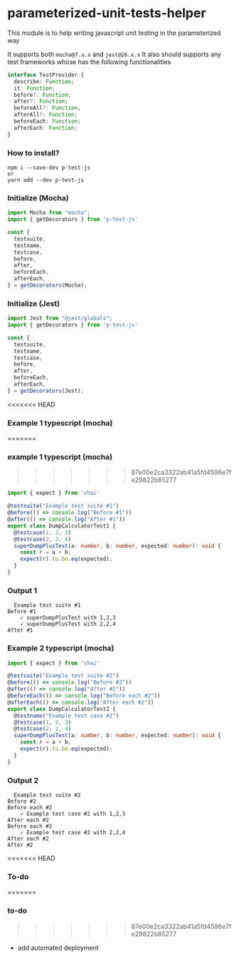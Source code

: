 # parameterized-unit-tests-helper
This module is to help writing javascript unit testing
in the parameterized way

It supports both `mocha@7.x.x` and `jest@26.x.x`
It also should supports any test frameworks whose has the following functionalities
```ts
interface TestProvider {
  describe: Function;
  it: Function;
  before?: Function;
  after?: Function;
  beforeAll?: Function;
  afterAll?: Function;
  beforeEach: Function;
  afterEach: Function;
}
```

### How to install?
```
npm i --save-dev p-test-js
or
yarn add --dev p-test-js
```

### Initialize (Mocha)
```ts
import Mocha from "mocha";
import { getDecorators } from 'p-test-js'

const {
  testsuite,
  testname,
  testcase,
  before,
  after,
  beforeEach,
  afterEach,
} = getDecorators(Mocha);
```

### Initialize (Jest)
```ts
import Jest from "@jest/globals";
import { getDecorators } from 'p-test-js'

const {
  testsuite,
  testname,
  testcase,
  before,
  after,
  beforeEach,
  afterEach,
} = getDecorators(Jest);
```

<<<<<<< HEAD
### Example 1 typescript (mocha)
=======
### example 1 typescript (mocha)
>>>>>>> 87e00e2ca3322ab41a5fd4596e7fe29822b85277
```ts
import { expect } from 'chai'

@testsuite("Example test suite #1")
@before(() => console.log("Before #1"))
@after(() => console.log("After #1"))
export class DumpCalculatorTest1 {
  @testcase(1, 2, 3)
  @testcase(2, 2, 4)
  superDumpPlusTest(a: number, b: number, expected: number): void {
    const r = a + b;
    expect(r).to.be.eq(expected);
  }
}
```

### Output 1
```
  Example test suite #1
Before #1
    ✓ superDumpPlusTest with 1,2,3
    ✓ superDumpPlusTest with 2,2,4
After #1
```

### Example 2 typescript (mocha)
```ts
import { expect } from 'chai'

@testsuite("Example test suite #2")
@before(() => console.log("Before #2"))
@after(() => console.log("After #2"))
@beforeEach(() => console.log("Before each #2"))
@afterEach(() => console.log("After each #2"))
export class DumpCalculatorTest2 {
  @testname("Example test case #2")
  @testcase(1, 2, 3)
  @testcase(2, 2, 4)
  superDumpPlusTest(a: number, b: number, expected: number): void {
    const r = a + b;
    expect(r).to.be.eq(expected);
  }
}
```

### Output 2
```
  Example test suite #2
Before #2
Before each #2
    ✓ Example test case #2 with 1,2,3
After each #2
Before each #2
    ✓ Example test case #2 with 2,2,4
After each #2
After #2
```

<<<<<<< HEAD
### To-do
=======
### to-do
>>>>>>> 87e00e2ca3322ab41a5fd4596e7fe29822b85277
- add automated deployment
